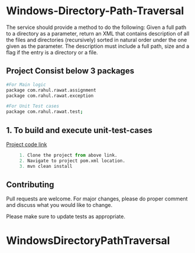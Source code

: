# Windows-Directory-Path-Traversal

The service should provide a method to do the following:
Given a full path to a directory as a parameter, return an XML that contains description of all the files and directories (recursively) sorted in natural order under the one given as the parameter. The description must include a full path, size and a flag if the entry is a directory or a file. 


## Project Consist below 3 packages 

```bash
#For Main logic
package com.rahul.rawat.assignment
package com.rahul.rawat.exception

#For Unit Test cases
package com.rahul.rawat.test;
```

## 1.	To build and execute unit-test-cases

[Project code link](https://github.com/RahulSinghRawat/WindowsDirectoryPathTraversal.git)

```python
     1. Clone the project from above link.
     2. Navigate to project pom.xml location.
     3. mvn clean install
```


## Contributing
Pull requests are welcome. For major changes, please do proper comment and discuss what you would like to change.

Please make sure to update tests as appropriate.


# WindowsDirectoryPathTraversal
